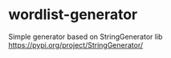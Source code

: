 # wordlist-generator

Simple generator based on StringGenerator lib
https://pypi.org/project/StringGenerator/


